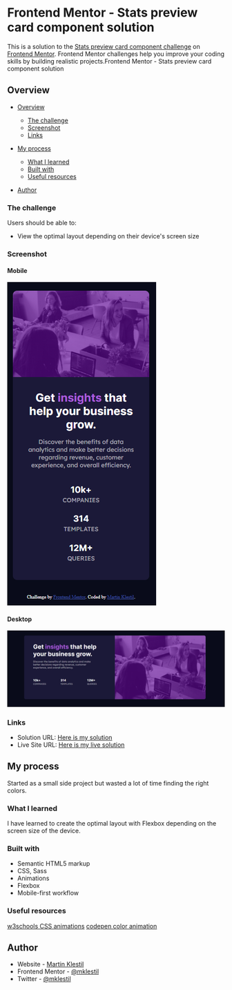 # Frontend Mentor - Stats preview card component solution
 This is a solution to the [Stats preview card component challenge](https://www.frontendmentor.io/challenges/stats-preview-card-component-8JqbgoU62/) on [Frontend Mentor](https://www.frontendmentor.io/). Frontend Mentor challenges help you improve your coding skills by building realistic projects.Frontend Mentor - Stats preview card component solution

## Overview

- [Overview](#overview)
  - [The challenge](#the-challenge)
  - [Screenshot](#screenshot)
  - [Links](#links)
- [My process](#my-process)
  - [What I learned](#what-i-learned)
  - [Built with](#built-with)
  - [Useful resources](#useful-resources)

- [Author](#author)


### The challenge
  Users should be able to:
- View the optimal layout depending on their device's screen size


### Screenshot

#### Mobile
![](./images/screenshot-mobile.png)

#### Desktop
![](./images/screenshot-desktop.png)


### Links

- Solution URL: [Here is my solution](https://github.com/mklestil/stats-preview-card-component)
- Live Site URL: [Here is my live solution](https://mklestil.github.io/stats-preview-card-component/)

## My process
Started as a small side project but wasted a lot of time finding the right colors.

### What I learned
I have learned to create the optimal layout with Flexbox depending on the screen size of the device.

### Built with
- Semantic HTML5 markup
- CSS, Sass
- Animations
- Flexbox
- Mobile-first workflow

### Useful resources
[w3schools CSS animations](https://www.w3schools.com/css/css3_animations.asp)
[codepen color animation](https://codepen.io/Adrw4/pen/jLgGGK)

## Author

- Website - [Martin Klestil](https://github.com/mklestil)
- Frontend Mentor - [@mklestil](https://www.frontendmentor.io/profile/mklestil)
- Twitter - [@mklestil](https://twitter.com/MKlestil)